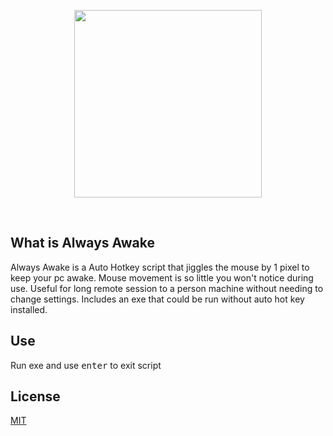 <p align="center">
	<img src="https://upload.wikimedia.org/wikipedia/commons/8/8b/Eo_circle_green_white_checkmark.svg" width="300">
</p>

<br />

## What is Always Awake

Always Awake is a Auto Hotkey script that jiggles the mouse by 1 pixel to keep your pc awake. Mouse movement is so little you won't notice during use. Useful for long remote session to a person machine without needing to change settings. Includes an exe that could be run without auto hot key installed. 

## Use
Run exe and use <kbd>enter</kbd> to exit script


## License
[MIT](https://choosealicense.com/licenses/mit/)